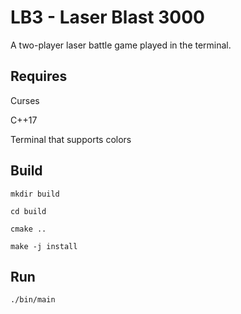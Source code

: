 # LB3 - Laser Blast 3000

A two-player laser battle game played in the terminal.
## Requires

Curses

C++17

Terminal that supports colors
## Build

`mkdir build`

`cd build `

`cmake ..`

`make -j install`

## Run

`./bin/main`
